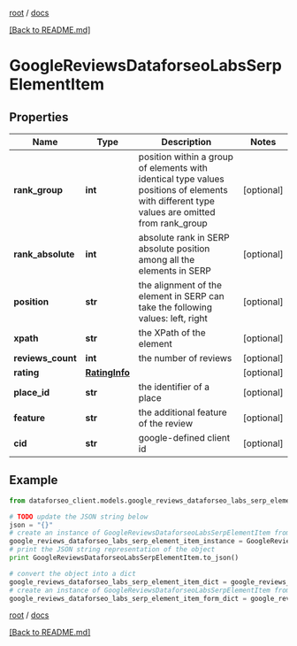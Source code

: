 [root](./../ "root") / [docs](./ "docs")

[[Back to README.md]](./../README.md "[Back to README.md]")

# GoogleReviewsDataforseoLabsSerpElementItem

## Properties

Name | Type | Description | Notes
------------ | ------------- | ------------- | -------------
**rank_group** | **int** | position within a group of elements with identical type values positions of elements with different type values are omitted from rank_group | [optional]
**rank_absolute** | **int** | absolute rank in SERP absolute position among all the elements in SERP | [optional]
**position** | **str** | the alignment of the element in SERP can take the following values: left, right | [optional]
**xpath** | **str** | the XPath of the element | [optional]
**reviews_count** | **int** | the number of reviews | [optional]
**rating** | [**RatingInfo**](RatingInfo.md) |  | [optional]
**place_id** | **str** | the identifier of a place | [optional]
**feature** | **str** | the additional feature of the review | [optional]
**cid** | **str** | google-defined client id | [optional]

## Example

```python
from dataforseo_client.models.google_reviews_dataforseo_labs_serp_element_item import GoogleReviewsDataforseoLabsSerpElementItem

# TODO update the JSON string below
json = "{}"
# create an instance of GoogleReviewsDataforseoLabsSerpElementItem from a JSON string
google_reviews_dataforseo_labs_serp_element_item_instance = GoogleReviewsDataforseoLabsSerpElementItem.from_json(json)
# print the JSON string representation of the object
print GoogleReviewsDataforseoLabsSerpElementItem.to_json()

# convert the object into a dict
google_reviews_dataforseo_labs_serp_element_item_dict = google_reviews_dataforseo_labs_serp_element_item_instance.to_dict()
# create an instance of GoogleReviewsDataforseoLabsSerpElementItem from a dict
google_reviews_dataforseo_labs_serp_element_item_form_dict = google_reviews_dataforseo_labs_serp_element_item.from_dict(google_reviews_dataforseo_labs_serp_element_item_dict)
```

  

[root](./../ "root") / [docs](./ "docs")

[[Back to README.md]](./../README.md "[Back to README.md]")